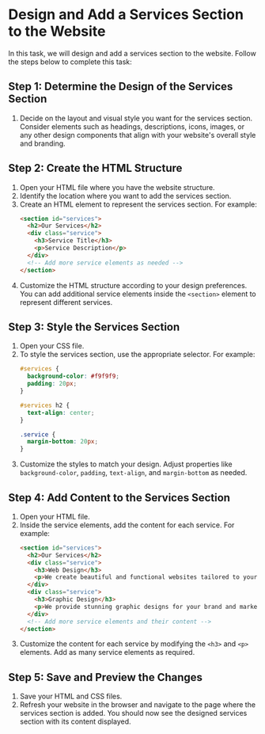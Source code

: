 

# Design and Add a Services Section to the Website

In this task, we will design and add a services section to the website. Follow the steps below to complete this task:

## Step 1: Determine the Design of the Services Section

1. Decide on the layout and visual style you want for the services section. Consider elements such as headings, descriptions, icons, images, or any other design components that align with your website's overall style and branding.

## Step 2: Create the HTML Structure

1. Open your HTML file where you have the website structure.
2. Identify the location where you want to add the services section.
3. Create an HTML element to represent the services section. For example:
    ```html
    <section id="services">
      <h2>Our Services</h2>
      <div class="service">
        <h3>Service Title</h3>
        <p>Service Description</p>
      </div>
      <!-- Add more service elements as needed -->
    </section>
    ```
4. Customize the HTML structure according to your design preferences. You can add additional service elements inside the `<section>` element to represent different services.

## Step 3: Style the Services Section

1. Open your CSS file.
2. To style the services section, use the appropriate selector. For example:
    ```css
    #services {
      background-color: #f9f9f9;
      padding: 20px;
    }
    
    #services h2 {
      text-align: center;
    }
    
    .service {
      margin-bottom: 20px;
    }
    ```
3. Customize the styles to match your design. Adjust properties like `background-color`, `padding`, `text-align`, and `margin-bottom` as needed.

## Step 4: Add Content to the Services Section

1. Open your HTML file.
2. Inside the service elements, add the content for each service. For example:
    ```html
    <section id="services">
      <h2>Our Services</h2>
      <div class="service">
        <h3>Web Design</h3>
        <p>We create beautiful and functional websites tailored to your needs.</p>
      </div>
      <div class="service">
        <h3>Graphic Design</h3>
        <p>We provide stunning graphic designs for your brand and marketing materials.</p>
      </div>
      <!-- Add more service elements and their content -->
    </section>
    ```
3. Customize the content for each service by modifying the `<h3>` and `<p>` elements. Add as many service elements as required.

## Step 5: Save and Preview the Changes

1. Save your HTML and CSS files.
2. Refresh your website in the browser and navigate to the page where the services section is added. You should now see the designed services section with its content displayed.

